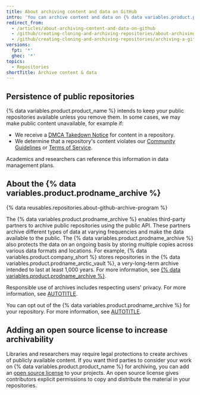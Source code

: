 ```yaml
---
title: About archiving content and data on GitHub
intro: 'You can archive content and data on {% data variables.product.product_name %} for other people to view and reference.'
redirect_from:
  - /articles/about-archiving-content-and-data-on-github
  - /github/creating-cloning-and-archiving-repositories/about-archiving-content-and-data-on-github
  - /github/creating-cloning-and-archiving-repositories/archiving-a-github-repository/about-archiving-content-and-data-on-github
versions:
  fpt: '*'
  ghec: '*'
topics:
  - Repositories
shortTitle: Archive content & data
---
```

## Persistence of public repositories

{% data variables.product.product_name %} intends to keep your public repositories available unless you remove them. In some cases, we may make public content unavailable, for example if:

* We receive a [DMCA Takedown Notice](/free-pro-team@latest/site-policy/content-removal-policies/dmca-takedown-policy) for content in a repository.
* We determine that a repository's content violates our [Community Guidelines](/free-pro-team@latest/site-policy/github-terms/github-community-guidelines) or [Terms of Service](/free-pro-team@latest/site-policy/github-terms/github-terms-of-service).

Academics and researchers can reference this information in data management plans.

## About the {% data variables.product.prodname_archive %}

{% data reusables.repositories.about-github-archive-program %}

The {% data variables.product.prodname_archive %} enables third-party partners to archive public repositories using the public API. These partners archive different types of data at varying frequencies and make the data available to the public. The {% data variables.product.prodname_archive %} also protects the data on an ongoing basis by storing multiple copies across various data formats and locations. For example, {% data variables.product.company_short %} stores repositories in the {% data variables.product.prodname_arctic_vault %}, a very-long-term archive intended to last at least 1,000 years. For more information, see [{% data variables.product.prodname_archive %}](https://archiveprogram.github.com/).

Responsible use of archives includes respecting users' privacy. For more information, see [AUTOTITLE](/free-pro-team@latest/site-policy/privacy-policies/github-privacy-statement#public-information-on-github).

You can opt out of the {% data variables.product.prodname_archive %} for your repository. For more information, see [AUTOTITLE](/get-started/privacy-on-github/opting-into-or-out-of-the-github-archive-program-for-your-public-repository).

## Adding an open source license to increase archivability

Libraries and researchers may require legal protections to create archives of publicly available content. If you want third parties to consider your work on {% data variables.product.product_name %} for archiving, you can add an [open source license](/repositories/managing-your-repositorys-settings-and-features/customizing-your-repository/licensing-a-repository) to your projects. An open source license gives contributors explicit permissions to copy and distribute the material in your repositories.

